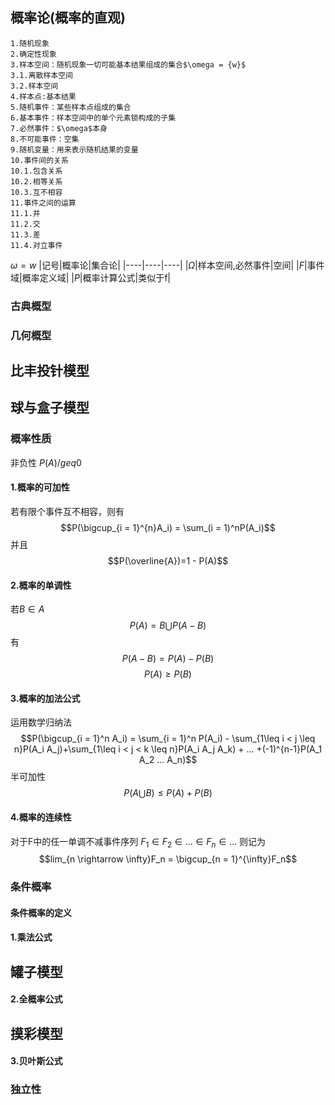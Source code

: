 ## 概率论(概率的直观)
```
1.随机现象
2.确定性现象
3.样本空间：随机现象一切可能基本结果组成的集合$\omega = {w}$
3.1.离散样本空间
3.2.样本空间
4.样本点:基本结果
5.随机事件：某些样本点组成的集合
6.基本事件：样本空间中的单个元素锁构成的子集
7.必然事件：$\omega$本身
8.不可能事件：空集
9.随机变量：用来表示随机结果的变量
10.事件间的关系
10.1.包含关系
10.2.相等关系
10.3.互不相容
11.事件之间的运算
11.1.并
11.2.交
11.3.差
11.4.对立事件
```
$\omega = {w}$
|记号|概率论|集合论|
|----|----|----|
|$\Omega$|样本空间,必然事件|空间|
|$F$|事件域|概率定义域|
|$P$|概率计算公式|类似于f|
### 古典概型
### 几何概型
## 比丰投针模型
## 球与盒子模型
### 概率性质
非负性
$P(A) /geq 0$
#### 1.概率的可加性
若有限个事件互不相容，则有
$$P(\bigcup_{i = 1}^{n}A_i) = \sum_(i = 1)^nP(A_i)$$
并且
$$P(\overline{A})=1 - P(A)$$
#### 2.概率的单调性
若$B\in A$
$$P(A)=B \bigcup P(A-B)$$
有
$$P(A-B)=P(A)-P(B)$$
$$P(A) \geq P(B)$$
#### 3.概率的加法公式
运用数学归纳法
$$P(\bigcup_{i = 1}^n A_i) = \sum_{i = 1}^n P(A_i) - \sum_{1\leq i < j \leq n}P(A_i A_j)+\sum_{1\leq i < j < k \leq n}P(A_i A_j A_k) + ... +(-1)^{n-1}P(A_1 A_2 ... A_n)$$
半可加性
$$P(A \bigcup B) \leq P(A) + P(B)$$
#### 4.概率的连续性
对于F中的任一单调不减事件序列 $F_1 \in F_2 \in ... \in F_n \in ...$
则记为
$$lim_{n \rightarrow \infty}F_n =  \bigcup_{n = 1}^{\infty}F_n$$
### 条件概率
#### 条件概率的定义
#### 1.乘法公式
## 罐子模型
#### 2.全概率公式
## 摸彩模型
#### 3.贝叶斯公式
### 独立性
